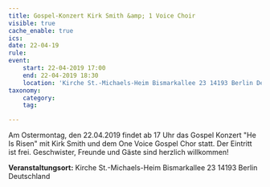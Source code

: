 ```yaml
---
title: Gospel-Konzert Kirk Smith &amp; 1 Voice Choir
visible: true
cache_enable: true
ics: 
date: 22-04-19
rule: 
event:
	start: 22-04-2019 17:00
	end: 22-04-2019 18:30
	location: 'Kirche St.-Michaels-Heim Bismarkallee 23 14193 Berlin Deutschland'
taxonomy:
	category: 
	tag: 

---
```

Am Ostermontag, den 22.04.2019 findet ab 17 Uhr das Gospel Konzert "He Is Risen" mit Kirk Smith und dem One Voice Gospel Chor statt. Der Eintritt ist frei. Geschwister, Freunde und Gäste sind herzlich willkommen!


**Veranstaltungsort:** Kirche St.-Michaels-Heim
Bismarkallee 23
14193 Berlin
Deutschland


